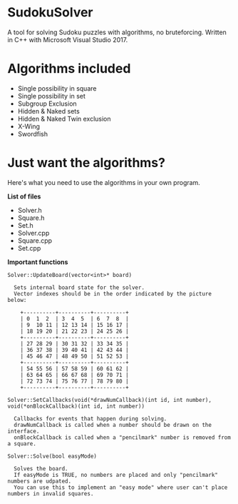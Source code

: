 # SudokuSolver
A tool for solving Sudoku puzzles with algorithms, no bruteforcing. 
Written in C++ with Microsoft Visual Studio 2017.


# Algorithms included

- Single possibility in square
- Single possibility in set
- Subgroup Exclusion
- Hidden & Naked sets
- Hidden & Naked Twin exclusion
- X-Wing
- Swordfish


# Just want the algorithms?
Here's what you need to use the algorithms in your own program.

**List of files**
- Solver.h
- Square.h
- Set.h
- Solver.cpp
- Square.cpp
- Set.cpp

**Important functions**

```
Solver::UpdateBoard(vector<int>* board)

  Sets internal board state for the solver. 
  Vector indexes should be in the order indicated by the picture below:
  
	+----------+----------+----------+
	| 0  1  2  | 3  4  5  | 6  7  8  |
	| 9  10 11 | 12 13 14 | 15 16 17 |
	| 18 19 20 | 21 22 23 | 24 25 26 |
	+----------+----------+----------+
	| 27 28 29 | 30 31 32 | 33 34 35 |
	| 36 37 38 | 39 40 41 | 42 43 44 |
	| 45 46 47 | 48 49 50 | 51 52 53 |
	+----------+----------+----------+
	| 54 55 56 | 57 58 59 | 60 61 62 |
	| 63 64 65 | 66 67 68 | 69 70 71 |
	| 72 73 74 | 75 76 77 | 78 79 80 |
	+----------+----------+----------+
```

```
Solver::SetCallbacks(void(*drawNumCallback)(int id, int number), void(*onBlockCallback)(int id, int number))

  Callbacks for events that happen during solving. 
  drawNumCallback is called when a number should be drawn on the interface. 
  onBlockCallback is called when a "pencilmark" number is removed from a square. 
```

```
Solver::Solve(bool easyMode)

  Solves the board.
  If easyMode is TRUE, no numbers are placed and only "pencilmark" numbers are udpated.
  You can use this to implement an "easy mode" where user can't place numbers in invalid squares.
```
